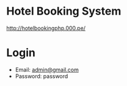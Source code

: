 # Hotel Booking System
http://hotelbookingphp.000.pe/

# Login
- Email: admin@gmail.com
- Password: password
